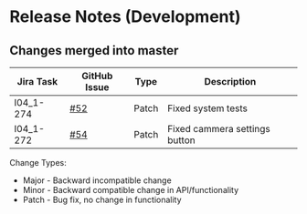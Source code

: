 Release Notes (Development)
===========================

Changes merged into master
--------------------------
| Jira Task | GitHub Issue | Type | Description |
|-----------|--------------|------|-------------|
| I04_1-274 | [#52](https://github.com/DiamondLightSource/PuckBarcodeReader/issues/52) | Patch | Fixed system tests |
| I04_1-272 | [#54](https://github.com/DiamondLightSource/PuckBarcodeReader/issues/54) | Patch | Fixed cammera settings button |


Change Types:
* Major - Backward incompatible change
* Minor - Backward compatible change in API/functionality
* Patch - Bug fix, no change in functionality

